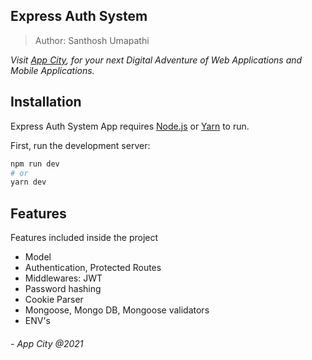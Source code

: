 ## Express Auth System

> Author: Santhosh Umapathi

_Visit [App City](https://app-city.co), for your next Digital Adventure of Web Applications and Mobile Applications._

## Installation

Express Auth System App requires [Node.js](https://nodejs.org/) or [Yarn](https://yarnpkg.com/) to run.

First, run the development server:

```bash
npm run dev
# or
yarn dev
```

## Features

Features included inside the project

- Model
- Authentication, Protected Routes
- Middlewares: JWT
- Password hashing
- Cookie Parser
- Mongoose, Mongo DB, Mongoose validators
- ENV's

###### - App City @2021
